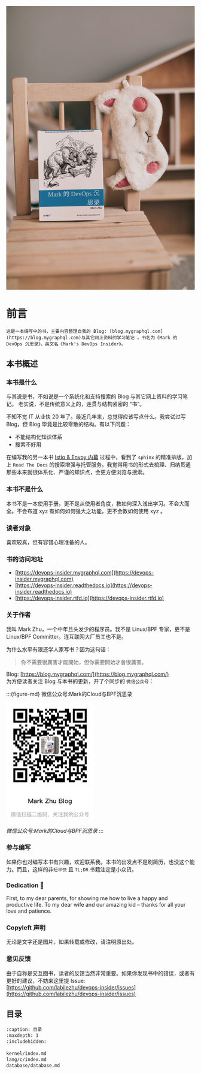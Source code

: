 ![Book Cover](./book-cover-mockup.jpg)

# 前言


```{attention}
这是一本编写中的书，主要内容整理自我的 Blog: [blog.mygraphql.com](https://blog.mygraphql.com)与其它网上资料的学习笔记 。书名为《Mark 的 DevOps 沉思录》，英文名《Mark's DevOps Insider》。
```

## 本书概述

### 本书是什么

与其说是书，不如说是一个系统化和支持搜索的 Blog 与其它网上资料的学习笔记。 老实说，不是传统意义上的，连贯与结构紧密的 “书”。

不知不觉 IT 从业快 20 年了。最近几年来，总觉得应该写点什么。我尝试过写 Blog，但 Blog 毕竟是比较零散的结构。有以下问题：
- 不能结构化知识体系
- 搜索不好用

在编写我的另一本书 [Istio & Envoy 内幕](https://istio-insider.mygraphql.com/) 过程中，看到了 `sphinx` 的精准排版，加上 `Read The Docs` 的搜索增强与托管服务。我觉得用书的形式去梳理、归纳贯通那些本来就很体系化、严谨的知识点，会更方便浏览与搜索。


### 本书不是什么

本书不是一本使用手册。更不是从使用者角度，教如何深入浅出学习。不会大而全。不会布道 xyz 有如何如何强大之功能，更不会教如何使用 xyz 。

### 读者对象
喜欢较真，但有容错心理准备的人。

### 书的访问地址
- [https://devops-insider.mygraphql.com](https://devops-insider.mygraphql.com)
- [https://devops-insider.readthedocs.io](https://devops-insider.readthedocs.io)
- [https://devops-insider.rtfd.io](https://devops-insider.rtfd.io)


### 关于作者
我叫 Mark Zhu，一个中年且头发少的程序员。我不是 Linux/BPF 专家，更不是 Linux/BPF Committer。连互联网大厂员工也不是。

为什么水平有限还学人家写书？因为这句话：
> 你不需要很厲害才能開始，但你需要開始才會很厲害。

Blog: [https://blog.mygraphql.com/](https://blog.mygraphql.com/)  
为方便读者关注 Blog 与本书的更新，开了个同步的 `微信公众号`：

:::{figure-md} 微信公众号:Mark的Cloud与BPF沉思录

<img src="_static/my-wechat-blog-qr.png" alt="my-wechat-blog-qr.png">

*微信公众号:Mark的Cloud与BPF沉思录*
:::




### 参与编写
如果你也对编写本书有兴趣，欢迎联系我。本书的出发点不是刷简历，也没这个能力。而且，这样的非`短平快` 且 `TL;DR` 书籍注定是小众货。


### Dedication 💞
First, to my dear parents, for showing me how to live a happy
and productive life. To my dear wife and our amazing kid – thanks for all your love and patience.


### Copyleft 声明
无论是文字还是图片，如果转载或修改，请注明原出处。

### 意见反馈
由于自称是交互图书，读者的反馈当然非常重要。如果你发现书中的错误，或者有更好的建议，不妨来这里提 Issue:  
[https://github.com/labilezhu/devops-insider/issues](https://github.com/labilezhu/devops-insider/issues)


## 目录
```{toctree}
:caption: 目录
:maxdepth: 3
:includehidden:

kernel/index.md
lang/c/index.md
database/database.md
```